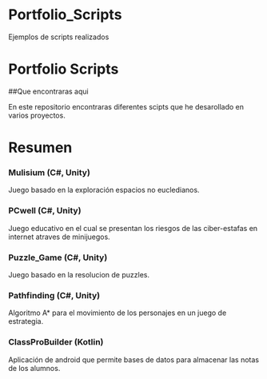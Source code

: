 # Portfolio_Scripts
Ejemplos de scripts realizados
# Portfolio Scripts
##Que encontraras aqui

En este repositorio encontraras diferentes scipts que he desarollado en varios proyectos.

# Resumen

###   Mulisium (C#, Unity)
Juego basado en la exploración espacios no eucledianos.

###   PCwell (C#, Unity)
Juego educativo en el cual se presentan los riesgos de las ciber-estafas en internet atraves de minijuegos.

###   Puzzle_Game (C#, Unity)
Juego basado en la resolucion de puzzles.

###   Pathfinding (C#, Unity)
Algoritmo A* para el movimiento de los personajes en un juego de estrategia.

###   ClassProBuilder (Kotlin)
Aplicación de android que permite bases de datos para almacenar las notas de los alumnos.